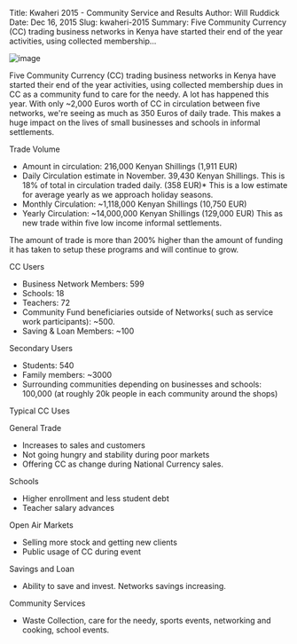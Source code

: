 Title: Kwaheri 2015 - Community Service and Results
Author: Will Ruddick
Date: Dec 16, 2015
Slug: kwaheri-2015
Summary: Five Community Currency (CC) trading business networks in Kenya have started their end of the year activities, using collected membership...

![image](images/blog/kwaheri-20151.webp)

Five Community Currency (CC) trading business networks in Kenya have
started their end of the year activities, using collected membership
dues in CC as a community fund to care for the needy. A lot has happened
this year. With only ~2,000 Euros worth of CC in circulation between
five networks, we're seeing as much as 350 Euros of daily trade. This
makes a huge impact on the lives of small businesses and schools in
informal settlements.

Trade Volume

- Amount in circulation: 216,000 Kenyan Shillings (1,911 EUR)
- Daily Circulation estimate in November. 39,430 Kenyan Shillings.
  This is 18% of total in circulation traded daily. (358 EUR)\* This
  is a low estimate for average yearly as we approach holiday seasons.
- Monthly Circulation: ~1,118,000 Kenyan Shillings (10,750 EUR)
- Yearly Circulation: ~14,000,000 Kenyan Shillings (129,000 EUR) This
  as new trade within five low income informal settlements.

The amount of trade is more than 200% higher than the amount of funding
it has taken to setup these programs and will continue to grow.

CC Users

- Business Network Members: 599
- Schools: 18
- Teachers: 72
- Community Fund beneficiaries outside of Networks( such as service
  work participants): ~500.
- Saving & Loan Members: ~100

Secondary Users

- Students: 540
- Family members: ~3000
- Surrounding communities depending on businesses and schools: 100,000
  (at roughly 20k people in each community around the shops)

Typical CC Uses

General Trade

- Increases to sales and customers
- Not going hungry and stability during poor markets
- Offering CC as change during National Currency sales.

Schools

- Higher enrollment and less student debt
- Teacher salary advances

Open Air Markets

- Selling more stock and getting new clients
- Public usage of CC during event

Savings and Loan

- Ability to save and invest. Networks savings increasing.

Community Services

- Waste Collection, care for the needy, sports events, networking and
  cooking, school events.

